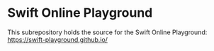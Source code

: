 # Swift Online Playground

This subrepository holds the source for the Swift Online Playground: https://swift-playground.github.io/

